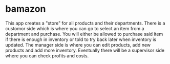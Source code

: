 # bamazon

This app creates a "store" for all products and their departments. 
There is a customor side which is where you can go to select an item from a department and purchase. You will either be allowed to purchase said item if there is enough in inventory or told to try back later when inventory is updated. 
The manager side is where you can edit products, add new products and add more inventory. 
Eventually there will be a supervisor side where you can check profits and costs. 